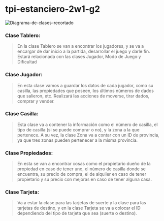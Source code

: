 # tpi-estanciero-2w1-g2

![Diagrama-de-clases-recortado](https://github.com/LCIII-2023/tpi-estanciero-2w1-g2/assets/142423545/cbdba310-3e86-4e84-a735-81c18bfb5821)

###  Clase Tablero: 

> En la clase Tablero se van a encontrar los jugadores, y se va a encargar de dar inicio a la partida, desarrollar el juego y darle fin. Estará relacionada con las clases Jugador, Modo de Juego y Dificultad
### Clase Jugador: 

> En esta clase vamos a guardar los datos de cada jugador, como su casilla, las propiedades que poseen, los últimos números de dados que salieron, etc. Realizará las acciones de moverse, tirar dados, comprar y vender.

### Clase Casilla: 

>Esta clase va a contener la información como el número de casilla, el tipo de casilla (si se puede comprar o no), y la zona a la que pertenece. A su vez, la clase Zona va a contar con un ID de provincia, ya que tres zonas pueden pertenecer a la misma provincia.

### Clase Propiedades: 

>En esta se van a encontrar cosas como el propietario dueño de la propiedad en caso de tener uno, el número de casilla donde se encuentra, su precio de compra, el de alquiler en caso de tener propietario y su precio con mejoras en caso de tener alguna casa.

### Clase Tarjeta:

> Va a estar la clase para las tarjetas de suerte y la clase para las tarjetas de destino, y en la clase Tarjeta se va a colocar el ID dependiendo del tipo de tarjeta que sea (suerte o destino).